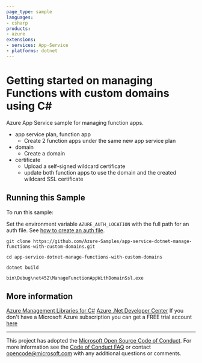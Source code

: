 ```yaml
---
page_type: sample
languages:
- csharp
products:
- azure
extensions:
- services: App-Service
- platforms: dotnet
---
```


# Getting started on managing Functions with custom domains using C# #

 Azure App Service sample for managing function apps.
  - app service plan, function app
    - Create 2 function apps under the same new app service plan
  - domain
    - Create a domain
  - certificate
    - Upload a self-signed wildcard certificate
    - update both function apps to use the domain and the created wildcard SSL certificate


## Running this Sample ##

To run this sample:

Set the environment variable `AZURE_AUTH_LOCATION` with the full path for an auth file. See [how to create an auth file](https://github.com/Azure/azure-libraries-for-net/blob/master/AUTH.md).

    git clone https://github.com/Azure-Samples/app-service-dotnet-manage-functions-with-custom-domains.git

    cd app-service-dotnet-manage-functions-with-custom-domains

    dotnet build

    bin\Debug\net452\ManageFunctionAppWithDomainSsl.exe

## More information ##

[Azure Management Libraries for C#](https://github.com/Azure/azure-sdk-for-net/tree/Fluent)
[Azure .Net Developer Center](https://azure.microsoft.com/en-us/develop/net/)
If you don't have a Microsoft Azure subscription you can get a FREE trial account [here](http://go.microsoft.com/fwlink/?LinkId=330212)

---

This project has adopted the [Microsoft Open Source Code of Conduct](https://opensource.microsoft.com/codeofconduct/). For more information see the [Code of Conduct FAQ](https://opensource.microsoft.com/codeofconduct/faq/) or contact [opencode@microsoft.com](mailto:opencode@microsoft.com) with any additional questions or comments.